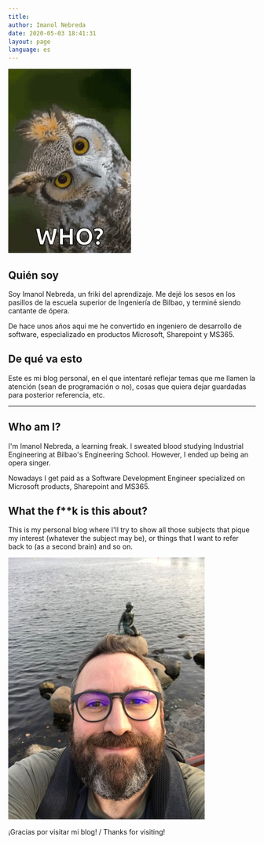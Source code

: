 ```yaml
---
title:
author: Imanol Nebreda
date: 2020-05-03 18:41:31
layout: page
language: es
---
```


![](index/tenor.gif)

## Quién soy

Soy Imanol Nebreda, un friki del aprendizaje. Me dejé los sesos en los pasillos de la escuela superior de Ingeniería de Bilbao, y terminé siendo cantante de ópera. 

De hace unos años aquí me he convertido en ingeniero de desarrollo de software, especializado en productos Microsoft, Sharepoint y MS365.

## De qué va esto

Este es mi blog personal, en el que intentaré reflejar temas que me llamen la atención (sean de programación o no), cosas que quiera dejar guardadas para posterior referencia, etc.

------------------------------

## Who am I?

I'm Imanol Nebreda, a learning freak. I sweated blood studying Industrial Engineering at Bilbao's Engineering School. However, I ended up being an opera singer. 

Nowadays I get paid as a Software Development Engineer specialized on Microsoft products, Sharepoint and MS365.

## What the f**k is this about?

This is my personal blog where I'll try to show all those subjects that pique my interest (whatever the subject may be), or things that I want to refer back to (as a second brain) and so on.

![](index/foto400.jpg)

¡Gracias por visitar mi blog! / Thanks for visiting!
